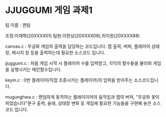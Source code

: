 # JJUGGUMI 게임 과제1
팀 이름 : 퀀텀


조장:이재혁(20XXXX01)
팀원:이현상(20XXXX08),허지원(20XXXX88)

canvas.c : 무궁화 게임의 출력을 담당하는 코드입니다. 맵 출력, 버퍼, 플레이어 상태 창, 메시지 창 등을 출력하는데 필요한 소스코드 입니다.

jjuggumi.c : 처음 게임 시작 시 플레이어 수를 입력받고, 각각의 함수들을 불러와 게임을 실행시키는 메인함수입니다.

keyin.c : 0번 플레이어(직접 조종시키는 플레이어)의 입력을 받아주는 소스코드입니다.

mugunghwa.c : 랜덤하게 동작하는 플레이이어의 움직임과 맵의 버퍼, "무궁화 꽃이 피었습니다"문구 출력, 술래, 상태창 변화 등 게임에 필요한 기능들을 구현해 놓은 소스코드 입니다.

